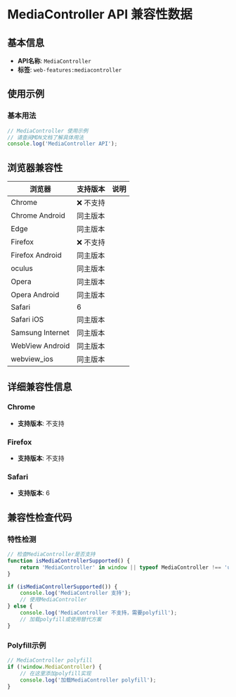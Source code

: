 # MediaController API 兼容性数据

## 基本信息

- **API名称**: `MediaController`
- **标签**: `web-features:mediacontroller`

## 使用示例

### 基本用法

```javascript
// MediaController 使用示例
// 请查阅MDN文档了解具体用法
console.log('MediaController API');
```

## 浏览器兼容性

| 浏览器 | 支持版本 | 说明 |
|--------|----------|------|
| Chrome | ❌ 不支持 |  |
| Chrome Android | 同主版本 |  |
| Edge | 同主版本 |  |
| Firefox | ❌ 不支持 |  |
| Firefox Android | 同主版本 |  |
| oculus | 同主版本 |  |
| Opera | 同主版本 |  |
| Opera Android | 同主版本 |  |
| Safari | 6 |  |
| Safari iOS | 同主版本 |  |
| Samsung Internet | 同主版本 |  |
| WebView Android | 同主版本 |  |
| webview_ios | 同主版本 |  |

## 详细兼容性信息

### Chrome

- **支持版本**: 不支持

### Firefox

- **支持版本**: 不支持

### Safari

- **支持版本**: 6

## 兼容性检查代码

### 特性检测

```javascript
// 检查MediaController是否支持
function isMediaControllerSupported() {
    return 'MediaController' in window || typeof MediaController !== 'undefined';
}

if (isMediaControllerSupported()) {
    console.log('MediaController 支持');
    // 使用MediaController
} else {
    console.log('MediaController 不支持，需要polyfill');
    // 加载polyfill或使用替代方案
}
```

### Polyfill示例

```javascript
// MediaController polyfill
if (!window.MediaController) {
    // 在这里添加polyfill实现
    console.log('加载MediaController polyfill');
}
```

